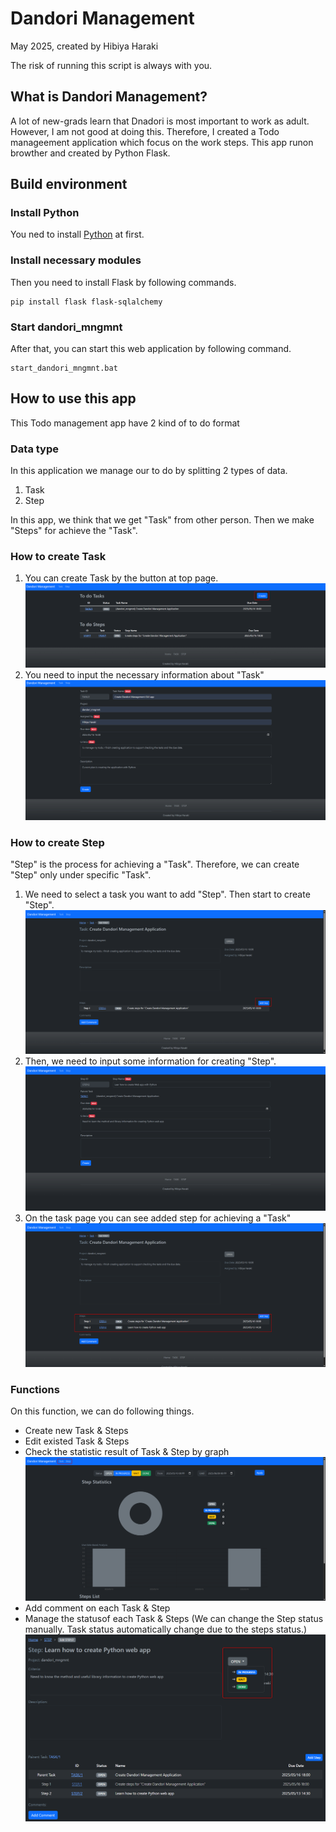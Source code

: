 # Dandori Management

May 2025, created by Hibiya Haraki

The risk of running this script is always with you.

## What is Dandori Management?
A lot of new-grads learn that Dnadori is most important to work as adult. However, I am not good at doing this. Therefore, I created a Todo manageement application which focus on the work steps. This app runon browther and created by Python Flask.

## Build environment

### Install Python 
You ned to install [Python](https://www.python.org/downloads/release/python-3110/) at first. 

### Install necessary modules
Then you need to install Flask by following commands.

```
pip install flask flask-sqlalchemy
```

### Start dandori_mngmnt
After that, you can start this web application by following command.

```
start_dandori_mngmnt.bat
```

## How to use this app
This Todo management app have 2 kind of to do format

### Data type
In this application we manage our to do by splitting 2 types of data.

1. Task
2. Step

In this app, we think that we get "Task" from other person. Then we make "Steps" for achieve the "Task".

### How to create Task
1. You can create Task by the button at top page.
    ![Top page](img/Top_Page.png)
2. You need to input the necessary information about "Task"
    ![Task Create Page](img/Create_Task_Window.png)

### How to create Step
"Step" is the process for achieving a "Task". Therefore, we can create "Step" only under specific "Task". 

1. We need to select a task you want to add "Step". Then start to create "Step".
    ![Task Page](img/Task_Page.png)
2. Then, we need to input some information for creating "Step".
    ![Step Create Page](img/Create_Step_Window.png)
3. On the task page you can see added step for achieving a "Task"
    ![Result of adding new Step](img/Step_added_result.png)

### Functions
On this function, we can do following things.
* Create new Task & Steps
* Edit existed Task & Steps
* Check the statistic result of Task & Step by graph
    ![Step statistic page](img/Step_statistic_page.png)
* Add comment on each Task & Step
* Manage the statusof each Task & Steps (We can change the Step status manually. Task status automatically change due to the steps status.)
    ![Status Management](img/Status_Managementr.png)